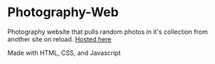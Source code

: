 # Photography-Web
Photography website that pulls random photos in it's collection from another site on reload. [Hosted here](https://michaelkurdyla.github.io/Photography-Web "https://michaelkurdyla.github.io/Photography-Web")

Made with HTML, CSS, and Javascript
